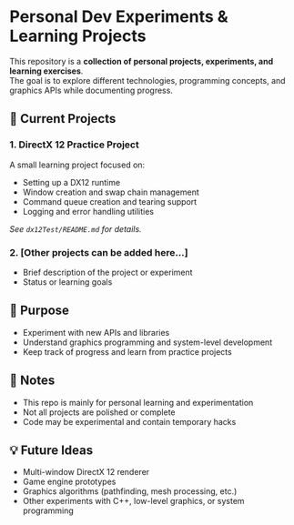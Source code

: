 # Personal Dev Experiments & Learning Projects

This repository is a **collection of personal projects, experiments, and learning exercises**.  
The goal is to explore different technologies, programming concepts, and graphics APIs while documenting progress.

## 🚀 Current Projects

### 1. DirectX 12 Practice Project
A small learning project focused on:
- Setting up a DX12 runtime
- Window creation and swap chain management
- Command queue creation and tearing support
- Logging and error handling utilities

_See `dx12Test/README.md` for details._

### 2. [Other projects can be added here…]
- Brief description of the project or experiment
- Status or learning goals

## 🎯 Purpose
- Experiment with new APIs and libraries  
- Understand graphics programming and system-level development  
- Keep track of progress and learn from practice projects  

## 📌 Notes
- This repo is mainly for personal learning and experimentation  
- Not all projects are polished or complete  
- Code may be experimental and contain temporary hacks

## 💡 Future Ideas
- Multi-window DirectX 12 renderer  
- Game engine prototypes  
- Graphics algorithms (pathfinding, mesh processing, etc.)  
- Other experiments with C++, low-level graphics, or system programming
